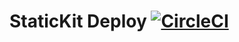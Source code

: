 # StaticKit Deploy [![CircleCI](https://circleci.com/gh/unstacked/statickit-deploy.svg?style=svg)](https://circleci.com/gh/unstacked/statickit-deploy)
